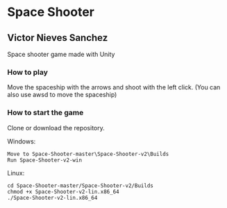 # Space Shooter
## Victor Nieves Sanchez

Space shooter game made with Unity

### How to play
Move the spaceship with the arrows and shoot with the left click. 
(You can also use awsd to move the spaceship)

### How to start the game
Clone or download the repository.

Windows:
```
Move to Space-Shooter-master\Space-Shooter-v2\Builds
Run Space-Shooter-v2-win
```
Linux:
```
cd Space-Shooter-master/Space-Shooter-v2/Builds
chmod +x Space-Shooter-v2-lin.x86_64
./Space-Shooter-v2-lin.x86_64
```
